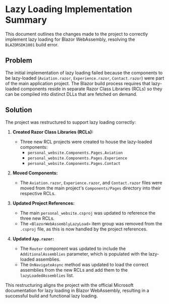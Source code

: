# Lazy Loading Implementation Summary

This document outlines the changes made to the project to correctly implement lazy loading for Blazor WebAssembly, resolving the `BLAZORSDK1001` build error.

## Problem

The initial implementation of lazy loading failed because the components to be lazy-loaded (`Aviation.razor`, `Experience.razor`, `Contact.razor`) were part of the main application project. The Blazor build process requires that lazy-loaded components reside in separate Razor Class Libraries (RCLs) so they can be compiled into distinct DLLs that are fetched on demand.

## Solution

The project was restructured to support lazy loading correctly:

1.  **Created Razor Class Libraries (RCLs):**
    *   Three new RCL projects were created to house the lazy-loaded components:
        *   `personal_website.Components.Pages.Aviation`
        *   `personal_website.Components.Pages.Experience`
        *   `personal_website.Components.Pages.Contact`

2.  **Moved Components:**
    *   The `Aviation.razor`, `Experience.razor`, and `Contact.razor` files were moved from the main project's `Components/Pages` directory into their respective RCLs.

3.  **Updated Project References:**
    *   The main `personal_website.csproj` was updated to reference the three new RCLs.
    *   The `<BlazorWebAssemblyLazyLoad>` item group was removed from the `.csproj` file, as this is now handled by the project references.

4.  **Updated `App.razor`:**
    *   The `Router` component was updated to include the `AdditionalAssemblies` parameter, which is populated with the lazy-loaded assemblies.
    *   The `OnNavigateAsync` method was updated to load the correct assemblies from the new RCLs and add them to the `lazyLoadedAssemblies` list.

This restructuring aligns the project with the official Microsoft documentation for lazy loading in Blazor WebAssembly, resulting in a successful build and functional lazy loading.
